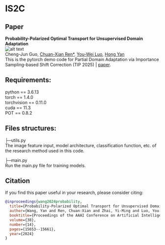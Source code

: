 # IS2C
## Paper

<b> Probability-Polarized Optimal Transport for Unsupervised Domain Adaptation </b> <br/>
![alt text](./image_PPOT.png) <br/>
Cheng-Jun Guo, [Chuan-Xian Ren*](https://scholar.google.com/citations?user=nWsPNkQAAAAJ&hl=zh-CN), [You-Wei Luo](https://scholar.google.com/citations?user=n9xRWGsAAAAJ&hl=zh-CN), [Hong Yan](https://scholar.google.com.hk/citations?user=oKwuCfAAAAAJ&hl=zh-CN)<br/>
This is the pytorch demo code for Partial Domain Adaptation via Importance Sampling-based Shift Correction (TIP 2025) | [paper](https://ieeexplore.ieee.org/document/11107265).<br/>

## Requirements:
python == 3.6.13 <br/>
torch == 1.4.0 <br/>
torchvision == 0.11.0 <br/>
cuda == 11.3 <br/>
POT == 0.8.2 <br/>

## Files structures:
├─utils.py <br/>
The image feature input, model architecture, classification function, etc. of the research method used in this code.<br/>

├─main.py <br/>
Run the main.py file for training models.<br/>

## Citation
If you find this paper useful in your research, please consider citing:
```bibtex
@inproceedings{wang2024probability,
  title={Probability-Polarized Optimal Transport for Unsupervised Domain Adaptation},
  author={Wang, Yan and Ren, Chuan-Xian and Zhai, Yi-Ming and Luo, You-Wei and Yan, Hong},
  booktitle={Proceedings of the AAAI Conference on Artificial Intelligence},
  volume={38},
  number={14},
  pages={15653--15661},
  year={2024}
}
```
